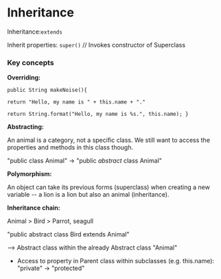 <h1>Inheritance</h1>

Inheritance:`extends`

Inherit properties: `super()` // Invokes constructor of Superclass


<h3>Key concepts</h4>

**Overriding:**

`public String makeNoise(){`

`return "Hello, my name is " + this.name + "."`

`return String.format("Hello, my name is %s.", this.name);
}`

**Abstracting:**

An animal is a category, not a specific class. We still want to access the properties and methods in this class though.

"public class Animal" -> "public *abstract* class Animal"

**Polymorphism:**

An object can take its previous forms (superclass) when creating a new variable -- a lion is a lion but also an animal (inheritance).

**Inheritance chain:**

Animal > Bird > Parrot, seagull

"public abstract class Bird extends Animal"

--> Abstract class within the already Abstract class "Animal"

- Access to property in Parent class within subclasses (e.g. this.name): "private" -> "protected"